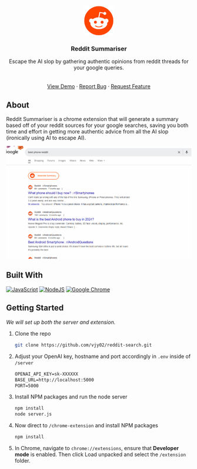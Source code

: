 <div align="center">
  <a href="">
    <img src="chrome-extension/extension/redditLogo.svg" alt="Logo" width="80" height="80">
  </a>

  <h3 align="center">Reddit Summariser</h3>

  <p align="center">
    Escape the AI slop by gathering authentic opinions from reddit threads for your google queries.
    <br />
    <br />
    <br />
    <a href="">View Demo</a>
    &middot;
    <a href="https://github.com/vjy02/reddit-search/issues/new?labels=bug&template=bug-report---.md">Report Bug</a>
    &middot;
    <a href="https://github.com/vjy02/reddit-search/issues/new?labels=enhancement&template=feature-request---.md">Request Feature</a>
  </p>
</div>


## About

Reddit Summariser is a chrome extension that will generate a summary based off of your reddit sources for your google searches, saving you both time and effort in getting more authentic advice from all the AI slop (ironically using AI to escape AI). 

![Reddit Summary Demo Gif](assets/redditSummariseDemo.gif)


## Built With

[![JavaScript](https://img.shields.io/badge/JavaScript-F7DF1E?logo=javascript&logoColor=000)](#)
[![NodeJS](https://img.shields.io/badge/Node.js-6DA55F?logo=node.js&logoColor=white)](#)
[![Google Chrome](https://img.shields.io/badge/Google%20Chrome-4285F4?logo=GoogleChrome&logoColor=white)](#)




<!-- GETTING STARTED -->
## Getting Started

_We will set up both the server and extension._

1. Clone the repo
   ```sh
   git clone https://github.com/vjy02/reddit-search.git
   ```
2. Adjust your OpenAI key, hostname and port accordingly in ```.env``` inside of ```/server``` 
    ```
    OPENAI_API_KEY=sk-XXXXXX
    BASE_URL=http://localhost:5000
    PORT=5000
    ```
3. Install NPM packages and run the node server
   ```sh
   npm install
   node server.js
   ```
4. Now direct to ```/chrome-extension``` and install NPM packages
   ```sh
   npm install
   ```
5. In Chrome, navigate to ```chrome://extensions```, ensure that **Developer mode** is enabled. Then click Load unpacked and select the ```/extension``` folder.